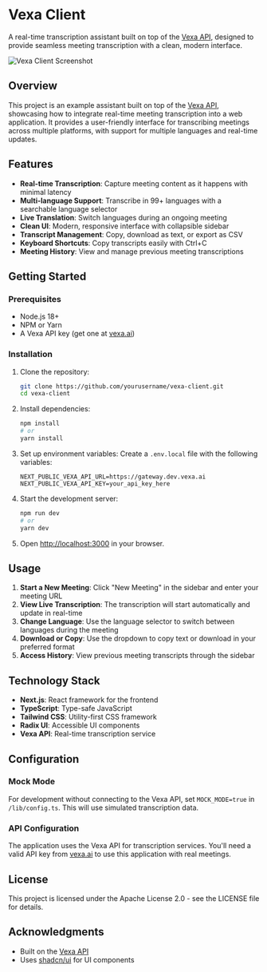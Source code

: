 # Vexa Client

A real-time transcription assistant built on top of the [Vexa API](https://github.com/Vexa-ai/vexa), designed to provide seamless meeting transcription with a clean, modern interface.

![Vexa Client Screenshot](docs/screenshot.png)

## Overview

This project is an example assistant built on top of the [Vexa API](https://github.com/Vexa-ai/vexa), showcasing how to integrate real-time meeting transcription into a web application. It provides a user-friendly interface for transcribing meetings across multiple platforms, with support for multiple languages and real-time updates.

## Features

- **Real-time Transcription**: Capture meeting content as it happens with minimal latency
- **Multi-language Support**: Transcribe in 99+ languages with a searchable language selector
- **Live Translation**: Switch languages during an ongoing meeting
- **Clean UI**: Modern, responsive interface with collapsible sidebar
- **Transcript Management**: Copy, download as text, or export as CSV
- **Keyboard Shortcuts**: Copy transcripts easily with Ctrl+C
- **Meeting History**: View and manage previous meeting transcriptions

## Getting Started

### Prerequisites

- Node.js 18+
- NPM or Yarn
- A Vexa API key (get one at [vexa.ai](https://vexa.ai))

### Installation

1. Clone the repository:
   ```bash
   git clone https://github.com/yourusername/vexa-client.git
   cd vexa-client
   ```

2. Install dependencies:
   ```bash
   npm install
   # or
   yarn install
   ```

3. Set up environment variables:
   Create a `.env.local` file with the following variables:
   ```
   NEXT_PUBLIC_VEXA_API_URL=https://gateway.dev.vexa.ai
   NEXT_PUBLIC_VEXA_API_KEY=your_api_key_here
   ```

4. Start the development server:
   ```bash
   npm run dev
   # or
   yarn dev
   ```

5. Open [http://localhost:3000](http://localhost:3000) in your browser.

## Usage

1. **Start a New Meeting**: Click "New Meeting" in the sidebar and enter your meeting URL
2. **View Live Transcription**: The transcription will start automatically and update in real-time
3. **Change Language**: Use the language selector to switch between languages during the meeting
4. **Download or Copy**: Use the dropdown to copy text or download in your preferred format
5. **Access History**: View previous meeting transcripts through the sidebar

## Technology Stack

- **Next.js**: React framework for the frontend
- **TypeScript**: Type-safe JavaScript
- **Tailwind CSS**: Utility-first CSS framework
- **Radix UI**: Accessible UI components
- **Vexa API**: Real-time transcription service

## Configuration

### Mock Mode

For development without connecting to the Vexa API, set `MOCK_MODE=true` in `/lib/config.ts`. This will use simulated transcription data.

### API Configuration

The application uses the Vexa API for transcription services. You'll need a valid API key from [vexa.ai](https://vexa.ai) to use this application with real meetings.

## License

This project is licensed under the Apache License 2.0 - see the LICENSE file for details.

## Acknowledgments

- Built on the [Vexa API](https://github.com/Vexa-ai/vexa)
- Uses [shadcn/ui](https://ui.shadcn.com/) for UI components 